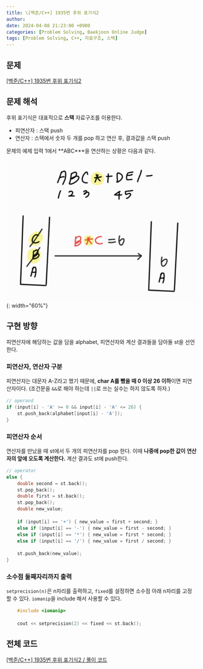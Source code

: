 ```yaml
---
title: \[백준/C++] 1935번 후위 표기식2
author: 
date: 2024-04-08 21:23:00 +0900
categories: [Problem Solving, Baekjoon Online Judge]
tags: [Problem Solving, C++, 자료구조, 스택]
---
```


## **문제**

[[백준/C++] 1935번 후위 표기식2](https://www.acmicpc.net/problem/1935)

## **문제 해석**

후위 표기식은 대표적으로 **스택** 자료구조를 이용한다. 

- 피연산자 : 스택 push
- 연산자 : 스택에서 숫자 두 개를 pop 하고 연산 후, 결과값을 스택 push

문제의 예제 입력 1에서 **ABC\***을 연산하는 상황은 다음과 같다.

![문제 해석](/assets/img/240408-1.png){: width="60%"}

## **구현 방향**

피연산자에 해당하는 값을 담을 alphabet, 피연산자와 계산 결과들을 담아둘 st을 선언한다.

### **피연산자, 연산자 구분**

피연산자는 대문자 A-Z라고 했기 때문에, **char A를 뺐을 때 0 이상 26 이하**이면 피연산자이다. (조건문을 `&&`로 해야 하는데 `||`로 쓰는 실수는 하지 않도록 하자.)
```cpp
// operand
if (input[i] - 'A' >= 0 && input[i] - 'A' <= 26) {
    st.push_back(alphabet[input[i] - 'A']);
}
```

### **피연산자 순서**

연산자를 만났을 때 st에서 두 개의 피연산자를 pop 한다. 이때 **나중에 pop한 값이 연산자의 앞에 오도록 계산한다.** 계산 결과도 st에 push한다.

```cpp
// operator
else {
    double second = st.back();
    st.pop_back();
    double first = st.back();
    st.pop_back();
    double new_value;

    if (input[i] == '+') { new_value = first + second; }
    else if (input[i] == '-') { new_value = first - second; }
    else if (input[i] == '*') { new_value = first * second; }
    else if (input[i] == '/') { new_value = first / second; }

    st.push_back(new_value);
}
```

### **소수점 둘째자리까지 출력**

`setprecision(n)`은 n자리를 출력하고, `fixed`를 설정하면 소수점 아래 n자리를 고정할 수 있다. `iomanip`을 include 해서 사용할 수 있다.

```cpp
    #include <iomanip>

    cout << setprecision(2) << fixed << st.back();
```

## **전체 코드**

[[백준/C++] 1935번 후위 표기식2 / 풀이 코드](https://github.com/RumosZin/algorithm-study/blob/main/BOJ/S3_1935.cpp)

<script src="https://utteranc.es/client.js"
        repo="RumosZin/rumoszin.github.io"
        issue-term="pathname"
        theme="github-light"
        crossorigin="anonymous"
        async>
</script>